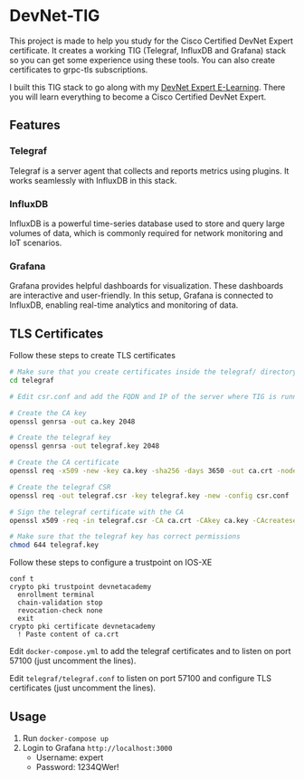 # DevNet-TIG
This project is made to help you study for the Cisco Certified DevNet Expert certificate. It creates a working TIG (Telegraf, InfluxDB and Grafana) stack so you can get some experience using these tools. You can also create certificates to grpc-tls subscriptions.

I built this TIG stack to go along with my [DevNet Expert E-Learning](https://devnet-academy.com). There you will learn everything to become a Cisco Certified DevNet Expert.


## Features
### Telegraf
Telegraf is a server agent that collects and reports metrics using plugins. It works seamlessly with InfluxDB in this stack.

### InfluxDB
InfluxDB is a powerful time-series database used to store and query large volumes of data, which is commonly required for network monitoring and IoT scenarios.

### Grafana
Grafana provides helpful dashboards for visualization. These dashboards are interactive and user-friendly. In this setup, Grafana is connected to InfluxDB, enabling real-time analytics and monitoring of data.

## TLS Certificates
Follow these steps to create TLS certificates
```sh
# Make sure that you create certificates inside the telegraf/ directory
cd telegraf

# Edit csr.conf and add the FQDN and IP of the server where TIG is running

# Create the CA key
openssl genrsa -out ca.key 2048

# Create the telegraf key
openssl genrsa -out telegraf.key 2048

# Create the CA certificate
openssl req -x509 -new -key ca.key -sha256 -days 3650 -out ca.crt -nodes

# Create the telegraf CSR
openssl req -out telegraf.csr -key telegraf.key -new -config csr.conf

# Sign the telegraf certificate with the CA
openssl x509 -req -in telegraf.csr -CA ca.crt -CAkey ca.key -CAcreateserial -out telegraf.crt -days 3650 -extensions v3_req -extfile csr.conf

# Make sure that the telegraf key has correct permissions
chmod 644 telegraf.key
```

Follow these steps to configure a trustpoint on IOS-XE
```
conf t
crypto pki trustpoint devnetacademy
  enrollment terminal
  chain-validation stop
  revocation-check none
  exit
crypto pki certificate devnetacademy
  ! Paste content of ca.crt
```

Edit `docker-compose.yml` to add the telegraf certificates and to listen on port 57100 (just uncomment the lines).

Edit `telegraf/telegraf.conf` to listen on port 57100 and configure TLS certificates (just uncomment the lines).

## Usage
1. Run `docker-compose up`
2. Login to Grafana `http://localhost:3000`
    - Username: expert
    - Password: 1234QWer!
